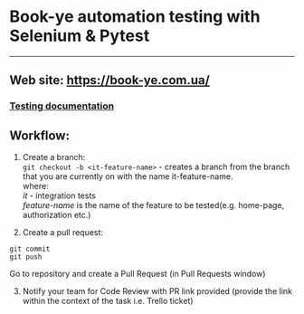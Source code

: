 # Book-ye automation testing with Selenium & Pytest
___
## Web site: https://book-ye.com.ua/
### [Testing documentation](https://docs.google.com/spreadsheets/d/1778mJNj4zPG01tS3OzhKvKc-ouQH-86iEf6BdXh_jbk/edit#gid=1771273521)

## Workflow:  


1) Create a branch:  
`git checkout -b <it-feature-name>` - creates a branch from the branch that you are currently on with the name it-feature-name.  
 where:  
 _it_ - integration tests  
 _feature-name_ is the name of the feature to be tested(e.g. home-page, authorization etc.)


2) Create a pull request:  
```  
git commit
git push
```
Go to repository and create a Pull Request (in Pull Requests window)  

3) Notify your team for Code Review with PR link provided (provide the link within the context of the task i.e. Trello ticket)
